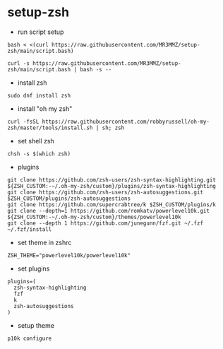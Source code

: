 # setup-zsh

- run script setup

```
bash < <(curl https://raw.githubusercontent.com/MR3MMZ/setup-zsh/main/script.bash)
```

```
curl -s https://raw.githubusercontent.com/MR3MMZ/setup-zsh/main/script.bash | bash -s --
```

- install zsh
```
sudo dnf install zsh
```

- install "oh my zsh"
```
curl -fsSL https://raw.githubusercontent.com/robbyrussell/oh-my-zsh/master/tools/install.sh | sh; zsh
```

- set shell zsh
```
chsh -s $(which zsh)
```

- plugins
```
git clone https://github.com/zsh-users/zsh-syntax-highlighting.git ${ZSH_CUSTOM:-~/.oh-my-zsh/custom}/plugins/zsh-syntax-highlighting
git clone https://github.com/zsh-users/zsh-autosuggestions.git $ZSH_CUSTOM/plugins/zsh-autosuggestions
git clone https://github.com/supercrabtree/k $ZSH_CUSTOM/plugins/k
git clone --depth=1 https://github.com/romkatv/powerlevel10k.git ${ZSH_CUSTOM:-~/.oh-my-zsh/custom}/themes/powerlevel10k
git clone --depth 1 https://github.com/junegunn/fzf.git ~/.fzf
~/.fzf/install
```

- set theme in zshrc
```
ZSH_THEME="powerlevel10k/powerlevel10k"
```

- set plugins
```
plugins=(
  zsh-syntax-highlighting
  fzf
  k
  zsh-autosuggestions
)
```

- setup theme 
```
p10k configure
```
